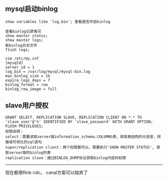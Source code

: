 ##  mysql启动binlog
    show variables like 'log_bin'; 查看是否开启binlog

    查看binlog记录情况
    show master status;
    show master logs;
    新binlog日志文件
    flush logs;

    vim /etc/my.cnf
    [mysqld]
    server_id = 1
    log_bin = /var/log/mysql/mysql-bin.log
    max_binlog_size = 1G
    expire_logs_days = 7
    binlog_format = row
    binlog_row_image = full
    

## slave用户授权
    GRANT SELECT, REPLICATION SLAVE, REPLICATION CLIENT ON *.* TO 'slave_user'@'%' IDENTIFIED BY 'slave_password' WITH GRANT OPTION;
    FLUSH PRIVILEGES;
    权限说明：
    select：需要读取server端information_schema.COLUMNS表，获取表结构的元信息，拼接成可视化的sql语句
    super/replication client：两个权限都可以，需要执行'SHOW MASTER STATUS', 获取server端的binlog列表
    replication slave：通过BINLOG_DUMP协议获取binlog内容的权限

------------------
现在都用flink cdc。 canal方案可以抛弃了